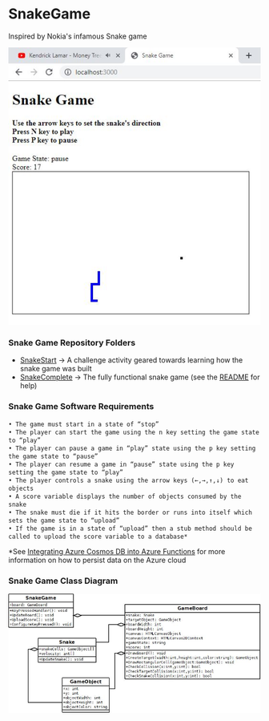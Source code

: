 # SnakeGame
Inspired by Nokia's infamous Snake game

![example screenshot image](https://raw.githubusercontent.com/MicroJEdi/SnakeGame/main/Screenshot.JPG "Snake Game Screenshot")



### Snake Game Repository Folders

- [SnakeStart](https://github.com/MicroJEdi/SnakeGame/tree/main/SnakeStart) -> A challenge activity geared towards learning how the snake game was built 
- [SnakeComplete](https://github.com/MicroJEdi/SnakeGame/tree/main/SnakeComplete) -> The fully functional snake game (see the [README](https://github.com/MicroJEdi/SnakeGame/tree/main/SnakeStart/README) for help)



### Snake Game Software Requirements

    • The game must start in a state of “stop”
    • The player can start the game using the n key setting the game state to “play” 
    • The player can pause a game in “play” state using the p key setting the game state to “pause”
    • The player can resume a game in “pause” state using the p key setting the game state to “play”
    • The player controls a snake using the arrow keys (←,→,↑,↓) to eat objects
    • A score variable displays the number of objects consumed by the snake
    • The snake must die if it hits the border or runs into itself which sets the game state to “upload”
    • If the game is in a state of “upload” then a stub method should be called to upload the score variable to a database*
*See [Integrating Azure Cosmos DB into Azure Functions](https://docs.microsoft.com/en-us/azure/azure-functions/functions-integrate-store-unstructured-data-cosmosdb?tabs=csharp) for more information on how to persist data on the Azure cloud


### Snake Game Class Diagram

![class diagram image](https://raw.githubusercontent.com/MicroJEdi/SnakeGame/main/SnakeComplete/SnakeGameClassDiagram.jpg "Snake Game Class Diagram")

